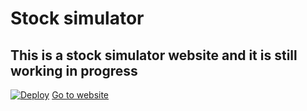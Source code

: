 # Stock simulator
## This is a stock simulator website and it is still working in progress

[![Deploy](https://www.herokucdn.com/deploy/button.svg)](https://dashboard.heroku.com/apps/mortis666app/deploy/github)
[Go to website](https://mortis666stocksimulator.herokuapp.com/)